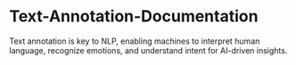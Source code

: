 # Text-Annotation-Documentation
Text annotation is key to NLP, enabling machines to interpret human language, recognize emotions, and understand intent for AI-driven insights.
